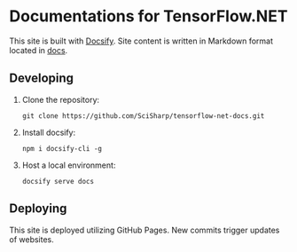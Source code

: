 # Documentations for TensorFlow.NET

This site is built with [Docsify](https://docsify.js.org/). Site content is written in Markdown format located in [docs](docs/).

## Developing

1. Clone the repository:

    ```
    git clone https://github.com/SciSharp/tensorflow-net-docs.git
    ```

1. Install docsify:

    ```
    npm i docsify-cli -g
    ```

1. Host a local environment:

    ```
    docsify serve docs
    ```

## Deploying

This site is deployed utilizing GitHub Pages. New commits trigger updates of websites.
